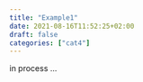 ```yaml
---
title: "Example1"
date: 2021-08-16T11:52:25+02:00
draft: false
categories: ["cat4"]
---
```


in process ...